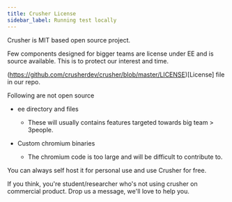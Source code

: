 ```yaml
---
title: Crusher License
sidebar_label: Running test locally
---
```


<head>
  <title>Cruhser CLI : Crusher Docs</title>
  <meta
    name="description"
    content="Crusher.dev"
  />
</head>

Crusher is MIT based open source project. 

Few components designed for bigger teams are license under EE and is source available. This is to protect our interest and time.

(https://github.com/crusherdev/crusher/blob/master/LICENSE)[License] file in our repo.

Following are not open source
- ee directory and files
  - These will usually contains features targeted towards big team > 3people. 

- Custom chromium binaries
  - The chromium code is too large and will be difficult to contribute to.

You can always self host it for personal use and use Crusher for free. 

If you think, you're student/researcher who's not using crusher on commercial product.
Drop us a message, we'll love to help you.
